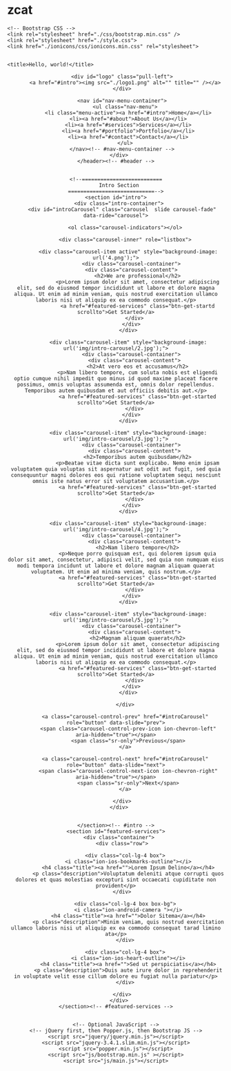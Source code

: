 # zcat
<!doctype html>
<html lang="en">
  <head>
    <!-- Required meta tags -->
    <meta charset="utf-8">
    <meta name="viewport" content="width=device-width, initial-scale=1, shrink-to-fit=no">

    <!-- Bootstrap CSS -->
    <link rel="stylesheet" href="./css/bootstrap.min.css" />
    <link rel="stylesheet" href="./style.css">
    <link href="./ionicons/css/ionicons.min.css" rel="stylesheet">


    <title>Hello, world!</title>
  </head>
  <body>
    <header id="header">
      <div class="container-fluid">
  
        <div id="logo" class="pull-left">
          <a href="#intro"><img src="./logo1.png" alt="" title="" /></a>
        </div>
  
        <nav id="nav-menu-container">
          <ul class="nav-menu">
            <li class="menu-active"><a href="#intro">Home</a></li>
            <li><a href="#about">About Us</a></li>
            <li><a href="#services">Services</a></li>
            <li><a href="#portfolio">Portfolio</a></li>
            <li><a href="#contact">Contact</a></li>
          </ul>
        </nav><!-- #nav-menu-container -->
      </div>
    </header><!-- #header -->
  
  
    <!--==========================
      Intro Section
    ============================-->
    <section id="intro">
      <div class="intro-container">
        <div id="introCarousel" class="carousel  slide carousel-fade" data-ride="carousel">
  
          <ol class="carousel-indicators"></ol>
  
          <div class="carousel-inner" role="listbox">
  
            <div class="carousel-item active" style="background-image: url('4.png');">
              <div class="carousel-container">
                <div class="carousel-content">  
                  <h2>We are professional</h2>
                  <p>Lorem ipsum dolor sit amet, consectetur adipiscing elit, sed do eiusmod tempor incididunt ut labore et dolore magna aliqua. Ut enim ad minim veniam, quis nostrud exercitation ullamco laboris nisi ut aliquip ex ea commodo consequat.</p>
                  <a href="#featured-services" class="btn-get-startd scrollto">Get Started</a>
                </div>
              </div>
            </div>
  
            <div class="carousel-item" style="background-image: url('img/intro-carousel/2.jpg');">
              <div class="carousel-container">
                <div class="carousel-content">
                  <h2>At vero eos et accusamus</h2>
                  <p>Nam libero tempore, cum soluta nobis est eligendi optio cumque nihil impedit quo minus id quod maxime placeat facere possimus, omnis voluptas assumenda est, omnis dolor repellendus. Temporibus autem quibusdam et aut officiis debitis aut.</p>
                  <a href="#featured-services" class="btn-get-started scrollto">Get Started</a>
                </div>
              </div>
            </div>
  
            <div class="carousel-item" style="background-image: url('img/intro-carousel/3.jpg');">
              <div class="carousel-container">
                <div class="carousel-content">
                  <h2>Temporibus autem quibusdam</h2>
                  <p>Beatae vitae dicta sunt explicabo. Nemo enim ipsam voluptatem quia voluptas sit aspernatur aut odit aut fugit, sed quia consequuntur magni dolores eos qui ratione voluptatem sequi nesciunt omnis iste natus error sit voluptatem accusantium.</p>
                  <a href="#featured-services" class="btn-get-started scrollto">Get Started</a>
                </div>
              </div>
            </div>
  
            <div class="carousel-item" style="background-image: url('img/intro-carousel/4.jpg');">
              <div class="carousel-container">
                <div class="carousel-content">
                  <h2>Nam libero tempore</h2>
                  <p>Neque porro quisquam est, qui dolorem ipsum quia dolor sit amet, consectetur, adipisci velit, sed quia non numquam eius modi tempora incidunt ut labore et dolore magnam aliquam quaerat voluptatem. Ut enim ad minima veniam, quis nostrum.</p>
                  <a href="#featured-services" class="btn-get-started scrollto">Get Started</a>
                </div>
              </div>
            </div>
  
            <div class="carousel-item" style="background-image: url('img/intro-carousel/5.jpg');">
              <div class="carousel-container">
                <div class="carousel-content">
                  <h2>Magnam aliquam quaerat</h2>
                  <p>Lorem ipsum dolor sit amet, consectetur adipiscing elit, sed do eiusmod tempor incididunt ut labore et dolore magna aliqua. Ut enim ad minim veniam, quis nostrud exercitation ullamco laboris nisi ut aliquip ex ea commodo consequat.</p>
                  <a href="#featured-services" class="btn-get-started scrollto">Get Started</a>
                </div>
              </div>
            </div>
  
          </div>
  
          <a class="carousel-control-prev" href="#introCarousel" role="button" data-slide="prev">
            <span class="carousel-control-prev-icon ion-chevron-left" aria-hidden="true"></span>
            <span class="sr-only">Previous</span>
          </a>
  
          <a class="carousel-control-next" href="#introCarousel" role="button" data-slide="next">
            <span class="carousel-control-next-icon ion-chevron-right" aria-hidden="true"></span>
            <span class="sr-only">Next</span>
          </a>
  
        </div>
      </div>
  
      
    </section><!-- #intro -->
    <section id="featured-services">
      <div class="container">
        <div class="row">
  
          <div class="col-lg-4 box">
            <i class="ion-ios-bookmarks-outline"></i>
            <h4 class="title"><a href="">Lorem Ipsum Delino</a></h4>
            <p class="description">Voluptatum deleniti atque corrupti quos dolores et quas molestias excepturi sint occaecati cupiditate non provident</p>
          </div>  
  
          <div class="col-lg-4 box box-bg">
            <i class="ion-android-camera "></i>
            <h4 class="title"><a href="">Dolor Sitema</a></h4>
            <p class="description">Minim veniam, quis nostrud exercitation ullamco laboris nisi ut aliquip ex ea commodo consequat tarad limino ata</p>
          </div>
  
          <div class="col-lg-4 box">
            <i class="ion-ios-heart-outline"></i>
            <h4 class="title"><a href="">Sed ut perspiciatis</a></h4>
            <p class="description">Duis aute irure dolor in reprehenderit in voluptate velit esse cillum dolore eu fugiat nulla pariatur</p>
          </div>
  
        </div>
      </div>
    </section><!-- #featured-services -->
   

    <!-- Optional JavaScript -->
    <!-- jQuery first, then Popper.js, then Bootstrap JS -->
    <script src="jquery/jquery.min.js"></script>
    <script src="jquery-3.4.1.slim.min.js"></script>
    <script src="popper.min.js"></script>
    <script src="js/bootstrap.min.js" ></script>
    <script src="js/main.js"></script>
  
  </body>
</html>
